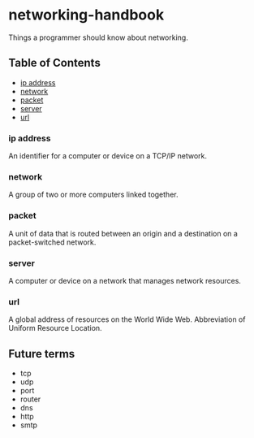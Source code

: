 # networking-handbook

Things a programmer should know about networking.

## Table of Contents
- [ip address](#ip-address)
- [network](#network)
- [packet](#packet)
- [server](#server)
- [url](#url)

### ip address
An identifier for a computer or device on a TCP/IP network.

### network
A group of two or more computers linked together.

### packet
A unit of data that is routed between an origin and a destination on a packet-switched network.

### server
A computer or device on a network that manages network resources.

### url
A global address of resources on the World Wide Web. Abbreviation of Uniform Resource Location.

## Future terms
- tcp
- udp
- port
- router
- dns
- http
- smtp
